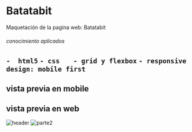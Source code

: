 # Batatabit
Maquetación de la pagina web: Batatabit
###### conocimiento aplicados
`-  html5`
`- css`
`	- grid y flexbox`
`- responsive design: mobile first`
------------
## vista previa en mobile


## vista previa en web 
![header](https://i.imgur.com/Kur1SgA.png "header")
![parte2](https://i.imgur.com/zTTzF0M.png "parte2")

